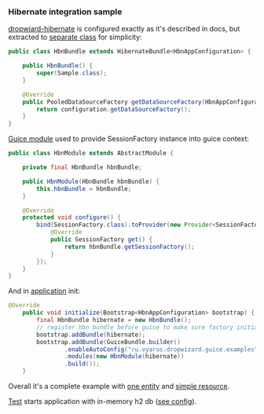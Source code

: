 ### Hibernate integration sample

[dropwiard-hibernate](http://www.dropwizard.io/0.9.2/docs/manual/hibernate.html) is configured exactly as
 it's described in docs, but extracted to [separate class](https://github.com/xvik/dropwizard-guicey-examples/tree/master/hibernate/src/main/java/ru/vyarus/dropwizard/guice/examples/hbn/HbnBundle.java) for simplicity:
 
 ```java
 public class HbnBundle extends HibernateBundle<HbnAppConfiguration> {
 
     public HbnBundle() {
         super(Sample.class);
     }
 
     @Override
     public PooledDataSourceFactory getDataSourceFactory(HbnAppConfiguration configuration) {
         return configuration.getDataSourceFactory();
     }
 }
 ```
 
 [Guice module](https://github.com/xvik/dropwizard-guicey-examples/tree/master/hibernate/src/main/java/ru/vyarus/dropwizard/guice/examples/hbn/HbnModule.java) 
 used to provide SessionFactory instance into guice context:
 
 ```java
 public class HbnModule extends AbstractModule {
 
     private final HbnBundle hbnBundle;
 
     public HbnModule(HbnBundle hbnBundle) {
         this.hbnBundle = hbnBundle;
     }
 
     @Override
     protected void configure() {
         bind(SessionFactory.class).toProvider(new Provider<SessionFactory>() {
             @Override
             public SessionFactory get() {
                 return hbnBundle.getSessionFactory();
             }
         });
     }
 }
 ```
 
 And in [application](https://github.com/xvik/dropwizard-guicey-examples/tree/master/hibernate/src/main/java/ru/vyarus/dropwizard/guice/examples/HbnApplication.java) init:
 
 ```java
 @Override
     public void initialize(Bootstrap<HbnAppConfiguration> bootstrap) {
         final HbnBundle hibernate = new HbnBundle();
         // register hbn bundle before guice to make sure factory initialized before guice context start
         bootstrap.addBundle(hibernate);
         bootstrap.addBundle(GuiceBundle.builder()
                 .enableAutoConfig("ru.vyarus.dropwizard.guice.examples")
                 .modules(new HbnModule(hibernate))
                 .build());
     }
 ```

Overall it's a complete example with [one entity](https://github.com/xvik/dropwizard-guicey-examples/main/java/hibernate/src/test/groovy/ru/vyarus/dropwizard/guice/examples/model/Sample.java)
and [simple resource](https://github.com/xvik/dropwizard-guicey-examples/tree/master/hibernate/src/main/java/ru/vyarus/dropwizard/guice/examples/rest/SampleResource.java).

[Test](https://github.com/xvik/dropwizard-guicey-examples/tree/master/hibernate/src/test/groovy/ru/vyarus/dropwizard/guice/examples/HbnResourceTest.groovy) starts application
with in-memory h2 db ([see config](https://github.com/xvik/dropwizard-guicey-examples/tree/master/hibernate/src/test/resources/config.yml)).
